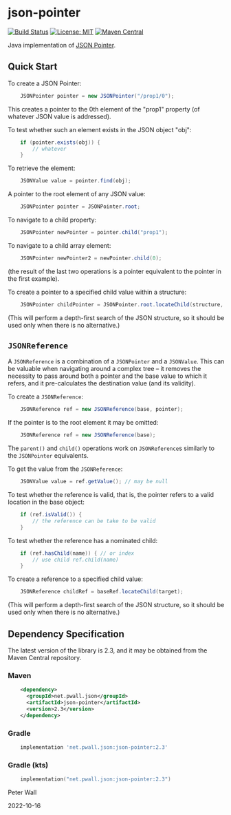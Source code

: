 # json-pointer

[![Build Status](https://travis-ci.com/pwall567/json-pointer.svg?branch=main)](https://travis-ci.com/github/pwall567/json-pointer)
[![License: MIT](https://img.shields.io/badge/License-MIT-yellow.svg)](https://opensource.org/licenses/MIT)
[![Maven Central](https://img.shields.io/maven-central/v/net.pwall.json/json-pointer?label=Maven%20Central)](https://search.maven.org/search?q=g:%22net.pwall.json%22%20AND%20a:%22json-pointer%22)

Java implementation of [JSON Pointer](https://tools.ietf.org/html/rfc6901).

## Quick Start

To create a JSON Pointer:
```java
    JSONPointer pointer = new JSONPointer("/prop1/0");
```
This creates a pointer to the 0th element of the "prop1" property (of whatever JSON value is addressed).

To test whether such an element exists in the JSON object "obj":
```java
    if (pointer.exists(obj)) {
        // whatever
    }
```

To retrieve the element:
```java
    JSONValue value = pointer.find(obj);
```

A pointer to the root element of any JSON value:
```java
    JSONPointer pointer = JSONPointer.root;
```

To navigate to a child property:
```java
    JSONPointer newPointer = pointer.child("prop1");
```

To navigate to a child array element:
```java
    JSONPointer newPointer2 = newPointer.child(0);
```
(the result of the last two operations is a pointer equivalent to the pointer in the first example).

To create a pointer to a specified child value within a structure:
```java
    JSONPointer childPointer = JSONPointer.root.locateChild(structure, target);
```
(This will perform a depth-first search of the JSON structure, so it should be used only when there is no alternative.)

## `JSONReference`

A `JSONReference` is a combination of a `JSONPointer` and a `JSONValue`.
This can be valuable when navigating around a complex tree &ndash; it removes the necessity to pass around both a
pointer and the base value to which it refers, and it pre-calculates the destination value (and its validity).

To create a `JSONReference`:
```java
    JSONReference ref = new JSONReference(base, pointer);
```

If the pointer is to the root element it may be omitted:
```java
    JSONReference ref = new JSONReference(base);
```

The `parent()` and `child()` operations work on `JSONReference`s similarly to the `JSONPointer` equivalents.

To get the value from the `JSONReference`:
```java
    JSONValue value = ref.getValue(); // may be null
```

To test whether the reference is valid, that is, the pointer refers to a valid location in the base object:
```java
    if (ref.isValid()) {
        // the reference can be take to be valid
    }
```

To test whether the reference has a nominated child:
```java
    if (ref.hasChild(name)) { // or index
        // use child ref.child(name)
    }
```

To create a reference to a specified child value:
```java
    JSONReference childRef = baseRef.locateChild(target);
```
(This will perform a depth-first search of the JSON structure, so it should be used only when there is no alternative.)

## Dependency Specification

The latest version of the library is 2.3, and it may be obtained from the Maven Central repository.

### Maven
```xml
    <dependency>
      <groupId>net.pwall.json</groupId>
      <artifactId>json-pointer</artifactId>
      <version>2.3</version>
    </dependency>
```
### Gradle
```groovy
    implementation 'net.pwall.json:json-pointer:2.3'
```
### Gradle (kts)
```kotlin
    implementation("net.pwall.json:json-pointer:2.3")
```

Peter Wall

2022-10-16
